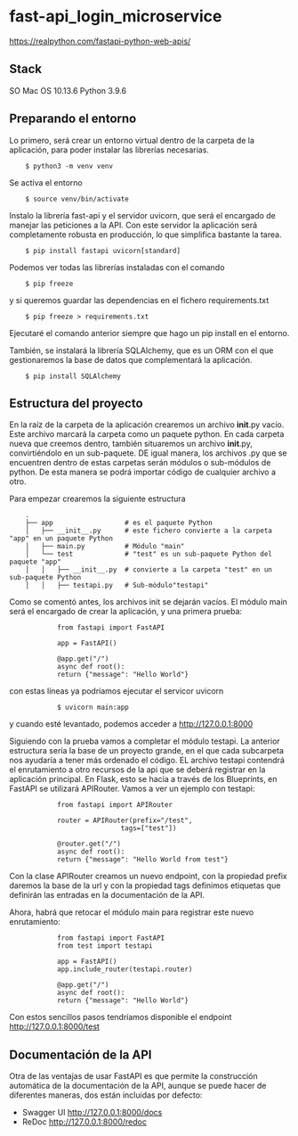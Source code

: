 # fast-api_login_microservice

https://realpython.com/fastapi-python-web-apis/

## Stack
SO Mac OS 10.13.6
Python 3.9.6


## Preparando el entorno
Lo primero, será crear un entorno virtual dentro de la carpeta de la aplicación, para poder instalar las librerías necesarias.

        $ python3 -m venv venv

Se activa el entorno

        $ source venv/bin/activate

Instalo la librería fast-api y el servidor uvicorn, que será el encargado de manejar las peticiones a la API. Con este servidor la aplicación será completamente robusta en producción, lo que simplifica bastante la tarea.

        $ pip install fastapi uvicorn[standard]

Podemos ver todas las librerías instaladas con el comando

        $ pip freeze

y si queremos guardar las dependencias en el fichero requirements.txt

        $ pip freeze > requirements.txt

Ejecutaré el comando anterior siempre que hago un pip install en el entorno.

También, se instalará la librería SQLAlchemy, que es un ORM con el que gestionaremos la base de datos que complementará la aplicación.

        $ pip install SQLAlchemy


## Estructura del proyecto
En la raíz de la carpeta de la aplicación crearemos un archivo __init__.py vacío. Este archivo marcará la carpeta como un paquete python. En cada carpeta nueva que creemos dentro, también situaremos un archivo __init__.py, convirtiéndolo en un sub-paquete. DE igual manera, los archivos .py que se encuentren dentro de estas carpetas serán módulos o sub-módulos de python. De esta manera se podrá importar código de cualquier archivo a otro.

Para empezar crearemos la siguiente estructura

        .
        ├── app                  # es el paquete Python
        │   ├── __init__.py      # este fichero convierte a la carpeta "app" en un paquete Python
        │   ├── main.py          # Módulo "main"
        │   └── test             # "test" es un sub-paquete Python del paquete "app"
        │   │   ├── __init__.py  # convierte a la carpeta "test" en un sub-paquete Python
        │   │   ├── testapi.py   # Sub-módulo"testapi"

Como se comentó antes, los archivos init se dejarán vacíos. El módulo main será el encargado de crear la aplicación, y una primera prueba:

                from fastapi import FastAPI

                app = FastAPI()

                @app.get("/")
                async def root():
                return {"message": "Hello World"}

con estas líneas ya podríamos ejecutar el servicor uvicorn

                $ uvicorn main:app

y cuando esté levantado, podemos acceder a http://127.0.0.1:8000

Siguiendo con la prueba vamos a completar el módulo testapi. La anterior estructura sería la base de un proyecto grande, en el que cada subcarpeta nos ayudaría a tener más ordenado el código. EL archivo testapi contendrá el enrutamiento a otro recursos de la api que se deberá registrar en la aplicación principal. En Flask, esto se hacía a través de los Blueprints, en FastAPI se utilizará APIRouter. Vamos a ver un ejemplo con testapi:

                from fastapi import APIRouter

                router = APIRouter(prefix="/test",
                                tags=["test"])

                @router.get("/")
                async def root():
                return {"message": "Hello World from test"}

Con la clase APIRouter creamos un nuevo endpoint, con la propiedad prefix daremos la base de la url y con la propiedad tags definimos etiquetas que definirán las entradas en la documentación de la API.

Ahora, habrá que retocar el módulo main para registrar este nuevo enrutamiento:

                from fastapi import FastAPI
                from test import testapi

                app = FastAPI()
                app.include_router(testapi.router)

                @app.get("/")
                async def root():
                return {"message": "Hello World"}

Con estos sencillos pasos tendríamos disponible el endpoint http://127.0.0.1:8000/test

## Documentación de la API

Otra de las ventajas de usar FastAPI es que permite la construcción automática de la documentación de la API, aunque se puede hacer de diferentes maneras, dos están incluidas por defecto:

* Swagger UI http://127.0.0.1:8000/docs
* ReDoc http://127.0.0.1:8000/redoc
